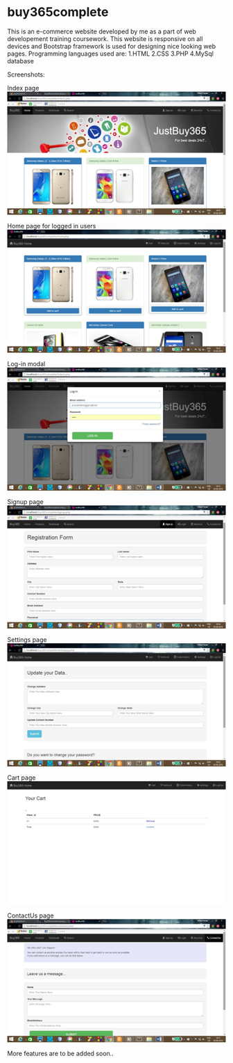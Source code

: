 # buy365complete

This is an e-commerce website developed by me as a part of web developement training coursework.
This website is responsive on all devices and Bootstrap framework is used for designing nice looking web pages. 
Programming languages used are:
  1.HTML
  2.CSS
  3.PHP
  4.MySql database
  
  Screenshots:
  
  Index page
  ![alt text](screenshots/buy365/index.png "Index page ")
  
  Home page for logged in users
  ![alt text](screenshots/buy365/home.jpg "Home page for logged in users")
  
  Log-in modal
  ![alt text](screenshots/buy365/loginmodal.jpg "Log-in modal ")
  
  Signup page 
  ![alt text](screenshots/buy365/signup.jpg "Signup page ")
  
  Settings page 
  ![alt text](screenshots/buy365/settings.jpg "Settings page ")
  
  Cart page 
  ![alt text](screenshots/buy365/cart.jpg "Cart page ")
  
  ContactUs page
  ![alt text](screenshots/buy365/contactus.jpg "ContactUs page ")
  
  More features are to be added soon..
